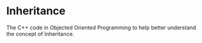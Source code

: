 # Inheritance
The C++ code in Objected Oriented Programming to help better understand the concept of Inheritance.
